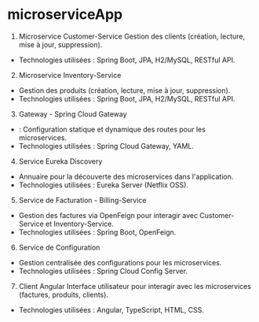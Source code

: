 # microserviceApp
 1. Microservice Customer-Service
 Gestion des clients (création, lecture, mise à jour, suppression).
- Technologies utilisées : Spring Boot, JPA, H2/MySQL, RESTful API.

 2. Microservice Inventory-Service
-  Gestion des produits (création, lecture, mise à jour, suppression).
- Technologies utilisées : Spring Boot, JPA, H2/MySQL, RESTful API.

 3. Gateway - Spring Cloud Gateway
- : Configuration statique et dynamique des routes pour les microservices.
- Technologies utilisées : Spring Cloud Gateway, YAML.

4. Service Eureka Discovery
- Annuaire pour la découverte des microservices dans l'application.
- Technologies utilisées : Eureka Server (Netflix OSS).

5. Service de Facturation - Billing-Service
- Gestion des factures via OpenFeign pour interagir avec Customer-Service et Inventory-Service.
- Technologies utilisées : Spring Boot, OpenFeign.

 6. Service de Configuration
-  Gestion centralisée des configurations pour les microservices.
- Technologies utilisées : Spring Cloud Config Server.

7. Client Angular
 Interface utilisateur pour interagir avec les microservices (factures, produits, clients).
- Technologies utilisées : Angular, TypeScript, HTML, CSS.
